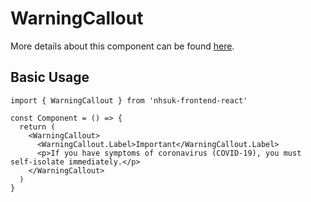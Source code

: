 # WarningCallout

More details about this component can be found [here](https://service-manual.nhs.uk/design-system/components/warning-callout).

## Basic Usage

```tsx
import { WarningCallout } from 'nhsuk-frontend-react'

const Component = () => {
  return (
    <WarningCallout>
      <WarningCallout.Label>Important</WarningCallout.Label>
      <p>If you have symptoms of coronavirus (COVID-19), you must self-isolate immediately.</p>
    </WarningCallout>
  )
}
```
